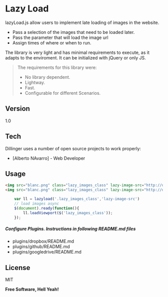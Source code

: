Lazy Load 
=========

lazyLoad.js allow users to implement late loading of images in the website.

  - Pass a selection of the images that need to be loaded later.
  - Pass the parameter that will load the image url
  - Assign times of where or when to run.

The library is very light and has minimal requirements to execute, as it adapts to the enviroment. It can be initialized with jQuery or only JS.

> The requirements for this library were:
> * No library dependent.
> * Lightway.
> * Fast.
> * Configurable for different Scenarios.



Version
----

1.0

Tech
-----------

Dillinger uses a number of open source projects to work properly:

* [Alberto NAvarro] - Web Developer


Usage
--------------
```html
<img src="blanc.png" class="lazy_images_class" lazy-image-src="http://domain.com/hQ.png" />
<img src="blanc.png" class="lazy_images_class" lazy-image-src="http://domain.com/sQ.png" />


```


```javascript
    var ll = lazyload('.lazy_images_class','lazy-image-src')
    // load images async
    $(document).ready(function(){
        ll.loadViewport($('lazy_images_class'));
    });

```

##### Configure Plugins. Instructions in following README.md files

* plugins/dropbox/README.md
* plugins/github/README.md
* plugins/googledrive/README.md




License
----

MIT

**Free Software, Hell Yeah!**
